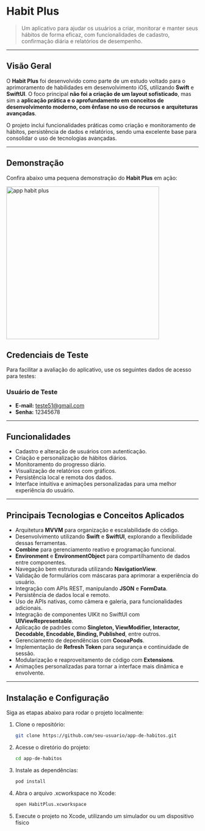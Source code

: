 # **Habit Plus**

> Um aplicativo para ajudar os usuários a criar, monitorar e manter seus hábitos de forma eficaz, com funcionalidades de cadastro, confirmação diária e relatórios de desempenho.

---

## **Visão Geral**

O **Habit Plus** foi desenvolvido como parte de um estudo voltado para o aprimoramento de habilidades em desenvolvimento iOS, utilizando **Swift** e **SwiftUI**. O foco principal **não foi a criação de um layout sofisticado**, mas sim a **aplicação prática e o aprofundamento em conceitos de desenvolvimento moderno, com ênfase no uso de recursos e arquiteturas avançadas**.

O projeto inclui funcionalidades práticas como criação e monitoramento de hábitos, persistência de dados e relatórios, sendo uma excelente base para consolidar o uso de tecnologias avançadas.

---

## **Demonstração**

Confira abaixo uma pequena demonstração do **Habit Plus** em ação:

<img src="./Docs/gif-demo.gif" alt="app habit plus" width="400" />

## **Credenciais de Teste**

Para facilitar a avaliação do aplicativo, use os seguintes dados de acesso para testes:

### **Usuário de Teste**

- **E-mail:** teste51@gmail.com
- **Senha:** 12345678

---

## **Funcionalidades**

- Cadastro e alteração de usuários com autenticação.
- Criação e personalização de hábitos diários.
- Monitoramento do progresso diário.
- Visualização de relatórios com gráficos.
- Persistência local e remota dos dados.
- Interface intuitiva e animações personalizadas para uma melhor experiência do usuário.

---

## **Principais Tecnologias e Conceitos Aplicados**

- Arquitetura **MVVM** para organização e escalabilidade do código.
- Desenvolvimento utilizando **Swift** e **SwiftUI**, explorando a flexibilidade dessas ferramentas.
- **Combine** para gerenciamento reativo e programação funcional.
- **Environment** e **EnvironmentObject** para compartilhamento de dados entre componentes.
- Navegação bem estruturada utilizando **NavigationView**.
- Validação de formulários com máscaras para aprimorar a experiência do usuário.
- Integração com APIs REST, manipulando **JSON** e **FormData**.
- Persistência de dados local e remoto.
- Uso de APIs nativas, como câmera e galeria, para funcionalidades adicionais.
- Integração de componentes UIKit no SwiftUI com **UIViewRepresentable**.
- Aplicação de padrões como **Singleton, ViewModifier, Interactor, Decodable, Encodable, Binding, Published**, entre outros.
- Gerenciamento de dependências com **CocoaPods**.
- Implementação de **Refresh Token** para segurança e continuidade de sessão.
- Modularização e reaproveitamento de código com **Extensions**.
- Animações personalizadas para tornar a interface mais dinâmica e envolvente.

---

## **Instalação e Configuração**

Siga as etapas abaixo para rodar o projeto localmente:

1. Clone o repositório:

   ```bash
   git clone https://github.com/seu-usuario/app-de-habitos.git
   ```

2. Acesse o diretório do projeto:

   ```bash
   cd app-de-habitos
   ```

3. Instale as dependências:

   ```bash
   pod install
   ```

4. Abra o arquivo .xcworkspace no Xcode:

   ```bash
   open HabitPlus.xcworkspace
   ```

5. Execute o projeto no Xcode, utilizando um simulador ou um dispositivo físico
